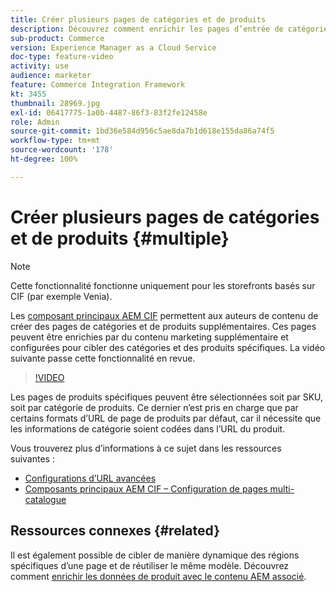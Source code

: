 ```yaml
---
title: Créer plusieurs pages de catégories et de produits
description: Découvrez comment enrichir les pages d’entrée de catégorie et de détails des produits avec du contenu marketing ciblé.
sub-product: Commerce
version: Experience Manager as a Cloud Service
doc-type: feature-video
activity: use
audience: marketer
feature: Commerce Integration Framework
kt: 3455
thumbnail: 28969.jpg
exl-id: 06417775-1a0b-4487-86f3-83f2fe12458e
role: Admin
source-git-commit: 1bd36e584d956c5ae8da7b1d618e155da86a74f5
workflow-type: tm+mt
source-wordcount: '178'
ht-degree: 100%

---
```


# Créer plusieurs pages de catégories et de produits {#multiple}

>[!NOTE]
>
> Cette fonctionnalité fonctionne uniquement pour les storefronts basés sur CIF (par exemple Venia).

Les [composant principaux AEM CIF](https://github.com/adobe/aem-core-cif-components) permettent aux auteurs de contenu de créer des pages de catégories et de produits supplémentaires. Ces pages peuvent être enrichies par du contenu marketing supplémentaire et configurées pour cibler des catégories et des produits spécifiques. La vidéo suivante passe cette fonctionnalité en revue.

>[!VIDEO](https://video.tv.adobe.com/v/32786/?quality=12&captions=fre_fr)

Les pages de produits spécifiques peuvent être sélectionnées soit par SKU, soit par catégorie de produits. Ce dernier n’est pris en charge que par certains formats d’URL de page de produits par défaut, car il nécessite que les informations de catégorie soient codées dans l’URL du produit.

Vous trouverez plus d’informations à ce sujet dans les ressources suivantes :

- [Configurations d’URL avancées](../configuring/advanced-url-configuration.md)
- [Composants principaux AEM CIF – Configuration de pages multi-catalogue](https://github.com/adobe/aem-core-cif-components/wiki/configuration#multi-catalog-page-template-configuration)

## Ressources connexes {#related}

Il est également possible de cibler de manière dynamique des régions spécifiques d’une page et de réutiliser le même modèle. Découvrez comment [enrichir les données de produit avec le contenu AEM associé](./enrich-product-associated-content.md).
